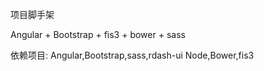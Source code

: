 项目脚手架


Angular + Bootstrap + fis3 + bower + sass



依赖项目:
Angular,Bootstrap,sass,rdash-ui
Node,Bower,fis3






